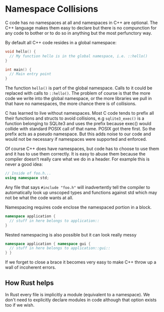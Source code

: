 # Namespace Collisions

C code has no namespaces at all and namespaces in C++ are optional. The C++ language makes them easy to declare but there is no compunction for any code to bother or to do so in anything but the most perfunctory way.

By default all C++ code resides in a global namespace:

```c++
void hello() {
  // My function hello is in the global namespace, i.e. ::hello()
}

int main() {
  // Main entry point
}
```

The function `hello()` is part of the global namespace. Calls to it could be replaced with calls to `::hello()`. The problem of course is that the more code we write into the global namespace, or the more libraries we pull in that have no namespaces, the more chance there is of collisions.  

C has learned to live without namespaces. Most C code tends to prefix all their functions and structs to avoid collisions, e.g `sqlite3_exec()` is a function belonging to SQLite3 and uses the prefix because exec() would collide with standard POSIX call of that name. POSIX got there first. So the prefix acts as a pseudo namespace. But this adds noise to our code and would not be necessary if namespaces were supported and enforced.

Of course C++ does have namespaces, but code has to choose to use them and it has to use them correctly. It is easy to abuse them because the compiler doesn’t really care what we do in a header. For example this is never a good idea:

```c++
// Inside of foo.h...
using namespace std;
```

Any file that says `#include "foo.h"` will inadvertently tell the compiler to automatically look up unscoped types and functions against std which may not be what the code wants at all.

Namespacing requires code enclose the namespaced portion in a block.

```c++
namespace application {
  // stuff in here belongs to application::
}
```

Nested namespacing is also possible but it can look really messy

```c++
namespace application { namespace gui {
  // stuff in here belongs to application::gui::
} }
```

If we forget to close a brace it becomes very easy to make C++ throw up a wall of incoherent errors.

## How Rust helps

In Rust every file is implicitly a module (equivalent to a namespace). We don't need to explicitly declare modules in code although that option exists too if we wish.
